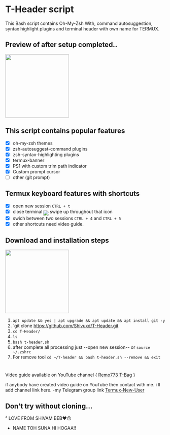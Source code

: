 # T-Header script
This Bash script contains Oh-My-Zsh With, command autosuggestion, syntax highlight plugins and terminal header with own name for TERMUX. 
## Preview of after setup completed..
<img src="https://user-images.githubusercontent.com/28594846/42722171-e92e650c-8764-11e8-8f65-76a318c1de27.jpeg" width="200" hight="220">

## This script contains popular features

- [x] oh-my-zsh themes
- [x] zsh-autosuggest-command plugins
- [x] zsh-syntax-highlighting plugins
- [x] termux-banner
- [x] PS1 with custom trim path indicator
- [x] Custom prompt cursor
- [ ] other (git prompt)

## Termux keyboard features with shortcuts

- [x] open new session `CTRL + t`
- [x] close terminal <sub><sub><img src="https://raw.githubusercontent.com/google/material-design-icons/master/symbols/web/keyboard/materialsymbolsoutlined/keyboard_20px.svg"></sub></sub> swipe up throughout that icon
- [x] swich between two sessions `CTRL + 4` and `CTRL + 5`
- [x] other shortcuts need video guide.

## Download and installation steps
<img src="https://user-images.githubusercontent.com/28594846/42721978-6b90278c-8761-11e8-97f2-eca4f86e837f.jpeg" width="200" hight="220">


1. `apt update && yes | apt upgrade && apt update && apt install git -y`
2. `git clone https://github.com/Shivuxd/T-Header.git
3. `cd T-Header/`
4. `ls`
5. `bash t-header.sh`
6. after complete all processing just --open new session-- or `source ~/.zshrc`
7. For remove tool `cd ~/T-header && bash t-header.sh --remove && exit`
#
Video guide available on YouTube channel { [Remo773 T-Bag](https://youtu.be/8Duxj_-b4og) }

if anybody have created video guide on YouTube then contact with me. i ll add channel link here. -my Telegram group link [Termux-New-User](https://t.me/joinchat/FY2amVKlBrBQIi3dT_lUug)
## Don't try without cloning...
° LOVE FROM SHIVAM BEB❤️😗
* NAME TOH SUNA HI HOGAA!!
